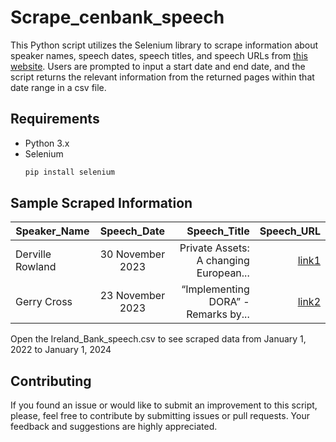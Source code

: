 # Scrape_cenbank_speech
This Python script utilizes the Selenium library to scrape information about speaker names, speech dates, speech titles, and speech URLs from [this website](https://www.centralbank.ie/news-media/speeches). Users are prompted to input a start date and end date, and the script returns the relevant information from the returned pages within that date range in a csv file.
## Requirements
+ Python 3.x
+ Selenium
  ```bash
  pip install selenium
  ```

## Sample Scraped Information
| Speaker_Name        | Speech_Date           | Speech_Title       | Speech_URL  |
| ------------------- |:---------------------:| -------------:| -----------:|
| Derville Rowland      | 30 November 2023 | Private Assets: A changing European... | [link1](https://www.centralbank.ie/news/article/private-assets--a-changing-european-landscape---remarks-by-deputy-governor-derville-rowland-at-the-irish-funds--10th-annual-uk-symposium) |
|Gerry Cross	      | 23 November 2023      | “Implementing DORA” - Remarks by... |  [link2](https://github.com/ohizest/scrape_cenbank_speech/blob/main/Ireland_Bank_speech.csv#:~:text=https%3A//www.centralbank.ie/news/article/speech%2Dsharon,7) |

Open the Ireland_Bank_speech.csv to see scraped data from January 1, 2022 to January 1, 2024


## Contributing
If you found an issue or would like to submit an improvement to this script, please, feel free to contribute by submitting issues or pull requests. Your feedback and suggestions are highly appreciated.
